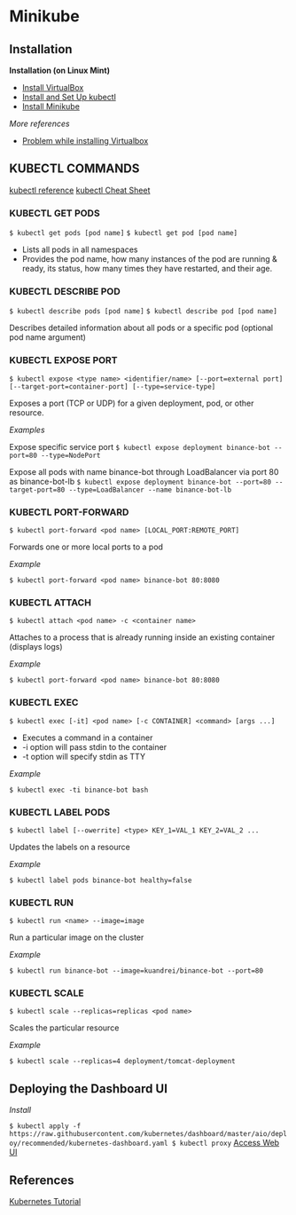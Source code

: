 
# Minikube 


## Installation

**Installation (on Linux Mint)**

- [Install VirtualBox](https://computingforgeeks.com/install-virtualbox-on-kali-linux-linux-mint/)
- [Install and Set Up kubectl](https://kubernetes.io/docs/tasks/tools/install-kubectl/#install-kubectl-on-linux)
- [Install Minikube](https://kubernetes.io/docs/tasks/tools/install-minikube/)

*More references*

- [Problem while installing Virtualbox](https://askubuntu.com/questions/841898/problem-while-installing-virtualbox)


## KUBECTL COMMANDS

[kubectl reference](https://kubernetes.io/docs/reference/)
[kubectl Cheat Sheet](https://kubernetes.io/docs/reference/kubectl/cheatsheet/)

### KUBECTL GET PODS

`$ kubectl get pods [pod name]`
`$ kubectl get pod [pod name]`

- Lists all pods in all namespaces
- Provides the pod name, how many instances of the pod are running & ready, its status, how many times they have restarted, and their age.


### KUBECTL DESCRIBE POD

`$ kubectl describe pods [pod name]`
`$ kubectl describe pod [pod name]`

Describes detailed information about all pods or a specific pod (optional pod name argument)

### KUBECTL EXPOSE PORT

`$ kubectl expose <type name> <identifier/name> [--port=external port] [--target-port=container-port] [--type=service-type]`

Exposes a port (TCP or UDP) for a given deployment, pod, or other resource.

*Examples*

Expose specific service port
`$ kubectl expose deployment binance-bot --port=80 --type=NodePort`

Expose all pods with name binance-bot through LoadBalancer via port 80 as  binance-bot-lb
`$ kubectl expose deployment binance-bot --port=80 --target-port=80 --type=LoadBalancer --name binance-bot-lb`

### KUBECTL PORT-FORWARD

`$ kubectl port-forward <pod name> [LOCAL_PORT:REMOTE_PORT]`

Forwards one or more local ports to a pod

*Example*

`$ kubectl port-forward <pod name> binance-bot 80:8080`

### KUBECTL ATTACH

`$ kubectl attach <pod name> -c <container name>`

Attaches to a process that is already running inside an existing container (displays logs)

*Example*

`$ kubectl port-forward <pod name> binance-bot 80:8080`

### KUBECTL EXEC

`$ kubectl exec [-it] <pod name> [-c CONTAINER] <command> [args ...]`

- Executes a command in a container
- -i option will pass stdin to the container
- -t option will specify stdin as TTY

*Example*

`$ kubectl exec -ti binance-bot bash`

### KUBECTL LABEL PODS

`$ kubectl label [--owerrite] <type> KEY_1=VAL_1 KEY_2=VAL_2 ...` 

Updates the labels on a resource

*Example*

`$ kubectl label pods binance-bot healthy=false`

### KUBECTL RUN

`$ kubectl run <name> --image=image`  

Run a particular image on the cluster

*Example*

`$ kubectl run binance-bot --image=kuandrei/binance-bot --port=80`

### KUBECTL SCALE

`$ kubectl scale --replicas=replicas <pod name>`  

Scales the particular resource

*Example*

`$ kubectl scale --replicas=4 deployment/tomcat-deployment`

## Deploying the Dashboard UI

*Install*

`
$ kubectl apply -f https://raw.githubusercontent.com/kubernetes/dashboard/master/aio/deploy/recommended/kubernetes-dashboard.yaml
$ kubectl proxy
`
[Access Web UI](http://localhost:8001/api/v1/namespaces/kube-system/services/https:kubernetes-dashboard:/proxy/)


## References

[Kubernetes Tutorial](https://www.youtube.com/watch?v=gpmerrSpbHg)



